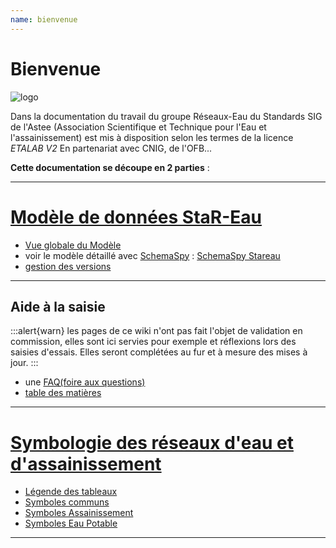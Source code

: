 ```yaml
---
name: bienvenue
---
```




# Bienvenue

![logo](https://github.com/cnigfr/StaR-Eau/blob/main/Documentation/image_documentation/logo/logo.png)

Dans la documentation du travail du groupe Réseaux-Eau du Standards SIG de l'Astee (Association Scientifique et Technique pour l'Eau et l'assainissement) est mis à disposition selon les termes de la licence _ETALAB V2_
En partenariat avec CNIG, de l'OFB...

**Cette documentation se découpe en 2 parties** :

---

# [Modèle de données StaR-Eau](accueil-modele)

- [Vue globale du Modèle](mcd-modele)
- voir le modèle détaillé avec [SchemaSpy](https://schemaspy.org/) : [SchemaSpy Stareau](https://stareau.pasq.fr/schema/index.html)
- [gestion des versions](gestion_des_versions)

---

## Aide à la saisie

:::alert{warn}
les pages de ce wiki n'ont pas fait l'objet de validation en commission, elles sont ici servies pour exemple et réflexions lors des saisies d'essais. Elles seront complétées au fur et à mesure des mises à jour.
:::

- une [FAQ(foire aux questions)](FAQ)
- [table des matières](table_matiere)


---

# [Symbologie des réseaux d'eau et d'assainissement](accueil-symbologie)

- [Légende des tableaux](01-Légende-des-tableaux)
- [Symboles communs](02-Symboles-Communs)
- [Symboles Assainissement](03-Symboles-Assainissement)
- [Symboles Eau Potable](04-Symboles-Eau-Potable)

---
